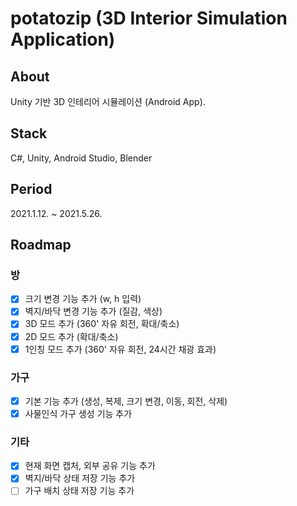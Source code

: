 # potatozip (3D Interior Simulation Application)

## About
Unity 기반 3D 인테리어 시뮬레이션 (Android App).

## Stack
C#, Unity, Android Studio, Blender

## Period
2021.1.12. ~ 2021.5.26.

## Roadmap
### 방
- [X] 크기 변경 기능 추가 (w, h 입력)
- [X] 벽지/바닥 변경 기능 추가 (질감, 색상)
- [X] 3D 모드 추가 (360' 자유 회전, 확대/축소)
- [X] 2D 모드 추가 (확대/축소)
- [X] 1인칭 모드 추가 (360' 자유 회전, 24시간 채광 효과)

### 가구
- [X] 기본 기능 추가 (생성, 복제, 크기 변경, 이동, 회전, 삭제)
- [X] 사물인식 가구 생성 기능 추가

### 기타
- [X] 현재 화면 캡처, 외부 공유 기능 추가
- [X] 벽지/바닥 상태 저장 기능 추가
- [ ] 가구 배치 상태 저장 기능 추가
